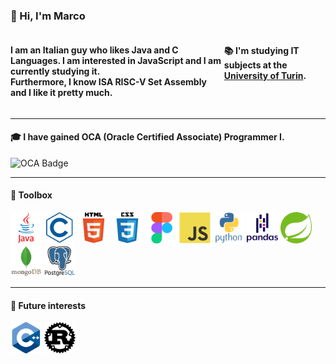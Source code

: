 <!DOCTYPE html>
<html>
    <body>
            <h3>👋 Hi, I'm Marco </h3>
            <div style="display:flex !important">
                <h4>I am an Italian guy who likes Java and C Languages. I am interested in JavaScript and I am currently studying it.<br>Furthermore, I know ISA RISC-V Set Assembly and I like it pretty much.</h4>
                <h4>📚 I'm studying IT subjects at the <a href="http://laurea.educ.di.unito.it">University of Turin</a>.</h4>
            </div>
            <hr color="black" height="1px">
            <div>
                <h4>🎓 I have gained OCA (Oracle Certified Associate) Programmer I.</h4>
                <img src="https://images.credly.com/size/340x340/images/a9848abf-f8bd-474d-a9b4-6086da11a916/Oracle_Associates_Badge__1_.png" alt="OCA Badge" width="70" height="70"/>
            </div>
            <hr color="black" height="1px">
            <div>
                <h4>🧰 Toolbox</h4>
                <img src="https://github.com/devicons/devicon/blob/master/icons/java/java-original-wordmark.svg" alt="Java Logo" width="50" height="50"/>
                <img src="https://github.com/devicons/devicon/blob/master/icons/c/c-line.svg" alt="C Logo" width="50" height="50"/>
                <img src="https://github.com/devicons/devicon/blob/master/icons/html5/html5-original-wordmark.svg" alt="HTML Logo" width="50" height="50"/>
                <img src="https://github.com/devicons/devicon/blob/master/icons/css3/css3-original-wordmark.svg" alt="CSS Logo" width="50" height="50"/>
                <img src="https://github.com/devicons/devicon/blob/master/icons/figma/figma-original.svg" alt="Figma Logo" width="50" height="50"/> 
                <img src="https://github.com/devicons/devicon/blob/master/icons/javascript/javascript-original.svg" alt="JavaScript Logo" width="50" height="50"/>
                <img src="https://github.com/devicons/devicon/blob/master/icons/python/python-original-wordmark.svg" alt="Python Logo" width="50" height="50"/>       
                <img src="https://github.com/devicons/devicon/blob/master/icons/pandas/pandas-original-wordmark.svg" alt="Pandas Logo" width="50" height="50"/>
                <img src="https://github.com/devicons/devicon/blob/master/icons/spring/spring-original.svg" alt="Spring Logo" width="50" height="50"/>
                <img src="https://github.com/devicons/devicon/blob/master/icons/mongodb/mongodb-original-wordmark.svg" alt="MongoDB Logo" width="50" height="50"/>
                <img src="https://github.com/devicons/devicon/blob/master/icons/postgresql/postgresql-original-wordmark.svg" alt="PostgreSQL Logo" width="50" height="50"/>
            </div>
            <hr color="black" height="1px">
            <div>
                <h4>🧰 Future interests</h4>
                <img src="https://github.com/devicons/devicon/blob/master/icons/cplusplus/cplusplus-original.svg" alt="C++ Logo" width="50" height="50"/>
                <img src="https://github.com/devicons/devicon/blob/master/icons/rust/rust-original.svg" alt="Rust Logo" width="50" height="50"/>
            </div>
    </body>
</html>
